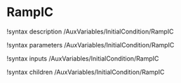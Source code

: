 <!-- MOOSE Documentation Stub: Remove this when content is added. -->

# RampIC

!syntax description /AuxVariables/InitialCondition/RampIC

!syntax parameters /AuxVariables/InitialCondition/RampIC

!syntax inputs /AuxVariables/InitialCondition/RampIC

!syntax children /AuxVariables/InitialCondition/RampIC
